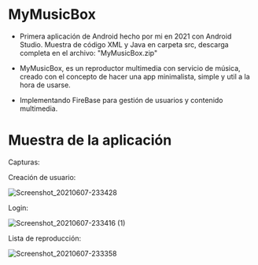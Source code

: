 # MyMusicBox
 - Primera aplicación de Android hecho por mi en 2021 con Android Studio. Muestra de código XML y Java en carpeta src, descarga completa en el archivo: "MyMusicBox.zip"

 - MyMusicBox, es un reproductor multimedia con servicio de música, creado con el concepto de hacer una app minimalista, simple y util a la hora de usarse.
 
 - Implementando FireBase para gestión de usuarios y contenido multimedia.

 # Muestra de la aplicación

Capturas:

Creación de usuario:

![Screenshot_20210607-233428](https://github.com/Parraes/MyMusicBox/assets/116099928/eacc6dee-a562-45e3-b2cf-a62a094670cb) 


Login:

![Screenshot_20210607-233416 (1)](https://github.com/Parraes/MyMusicBox/assets/116099928/e9c774db-79bb-46e3-97fe-871fe921c410)

Lista de reproducción:

![Screenshot_20210607-233358](https://github.com/Parraes/MyMusicBox/assets/116099928/f78e4ace-9ac5-431e-a17b-f26cc76f2dea)

